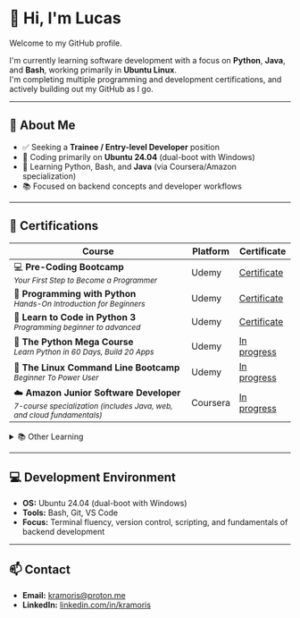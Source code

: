 # 👋 Hi, I'm Lucas

Welcome to my GitHub profile.

I'm currently learning software development with a focus on **Python**, **Java**, and **Bash**, working primarily in **Ubuntu Linux**.  
I'm completing multiple programming and development certifications, and actively building out my GitHub as I go.

---

## 🎯 About Me

- ✅ Seeking a **Trainee / Entry-level Developer** position  
- 🐧 Coding primarily on **Ubuntu 24.04** (dual-boot with Windows)  
- 🧠 Learning Python, Bash, and **Java** (via Coursera/Amazon specialization)  
- 📚 Focused on backend concepts and developer workflows

---

## 📜 Certifications

| Course | Platform | Certificate |
|--------|----------|-------------|
| 💻 **Pre-Coding Bootcamp**<br><sub>*Your First Step to Become a Programmer*</sub> | Udemy | [Certificate](https://www.udemy.com/certificate/UC-2037d7c6-f171-416d-b8ed-720013bd6cc6/) |
| 🐍 **Programming with Python**<br><sub>*Hands-On Introduction for Beginners*</sub> | Udemy | [Certificate](https://www.udemy.com/certificate/UC-94bcb0fb-2953-4857-8890-d827f4a21f72/) |
| 🐍 **Learn to Code in Python 3**<br><sub>*Programming beginner to advanced*</sub> | Udemy | [Certificate](https://www.udemy.com/certificate/UC-4cb97f07-103f-41fe-8260-e2fdd50871d7/) |
| 🐍 **The Python Mega Course**<br><sub>*Learn Python in 60 Days, Build 20 Apps*</sub> | Udemy | [In progress](https://www.udemy.com/share/101Wa03@B0nNGdUqqCqftmxGjJTXmejFrdQGkhfIlq4LN119F_wxFqWd46ufBq84dh_Md7-n/) |
| 🐧 **The Linux Command Line Bootcamp**<br><sub>*Beginner To Power User*</sub> | Udemy | [In progress](https://www.udemy.com/share/104wzq3@neK-oZvAazNFM-BKjfAvQsT5AwTLN6m7Rm-Jk-EZBJNRYfINdSabBzkpQ5nrx3WJ/) |
| ☁️ **Amazon Junior Software Developer**<br><sub>*7-course specialization (includes Java, web, and cloud fundamentals)*</sub> | Coursera | [In progress](https://coursera.org/professional-certificates/amazon-junior-software-developer) |

<details>
<summary>📚 Other Learning</summary>

| Course | Platform | Certificate |
|--------|----------|-------------|
| 🧠 **Learning How to Learn**<br><sub>*Powerful mental tools to help you master tough subjects*</sub> | Coursera | [Certificate](https://coursera.org/share/66272bbcde85fc75eec95f6810853821) |
| 🎨 **Learn the Entire Affinity Suite**<br><sub>*Photo, Designer & Publisher — create visuals, logos, and more*</sub> | Udemy | [Certificate](https://www.udemy.com/certificate/UC-cda6b0c3-801e-42a5-8e44-3c9343e47e23/) |

</details>

---

## 💻 Development Environment

- **OS:** Ubuntu 24.04 (dual-boot with Windows)  
- **Tools:** Bash, Git, VS Code  
- **Focus:** Terminal fluency, version control, scripting, and fundamentals of backend development

---

## 📫 Contact

- **Email:** kramoris@proton.me  
- **LinkedIn:** [linkedin.com/in/kramoris](https://www.linkedin.com/in/kramoris/)
